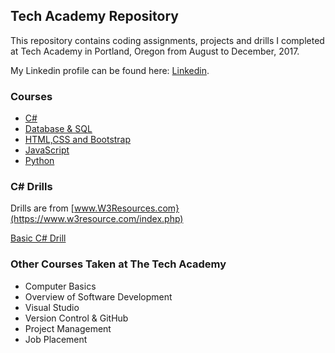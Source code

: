 ## Tech Academy Repository

This repository contains coding assignments, projects and drills I completed at Tech Academy in Portland, Oregon from August to December, 2017.

My Linkedin profile can be found here: [Linkedin](http://www.linkedin.com/in/stevenleskin).

### Courses
* [C#](./Projects/C_Sharp)
* [Database & SQL](./Projects/SQL)
* [HTML,CSS and Bootstrap](./Projects/HTML)
* [JavaScript](./Projects/HTML)
* [Python](./Projects/)

### C# Drills
Drills are from [www.W3Resources.com}(https://www.w3resource.com/index.php)

[Basic C# Drill](./drills/Basic_Drills)

### Other Courses Taken at The Tech Academy

* Computer Basics
* Overview of Software Development
* Visual Studio
* Version Control & GitHub
* Project Management
* Job Placement
